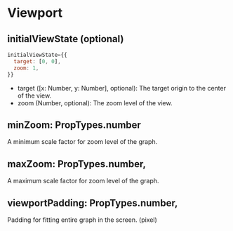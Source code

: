 # Viewport

## initialViewState (optional)

```js
initialViewState={{
  target: [0, 0],
  zoom: 1,
}}
```
 - target ([x: Number, y: Number], optional):  The target origin to the center of the view.
 - zoom (Number, optional): The zoom level of the view.

## minZoom: PropTypes.number
A minimum scale factor for zoom level of the graph.

## maxZoom: PropTypes.number,
A maximum scale factor for zoom level of the graph.

## viewportPadding: PropTypes.number,
Padding for fitting entire graph in the screen. (pixel)
